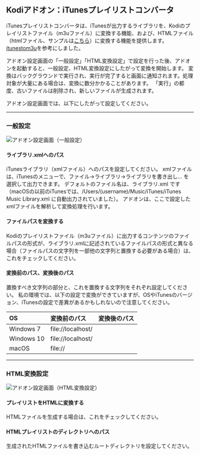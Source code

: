## Kodiアドオン：iTunesプレイリストコンバータ

iTunesプレイリストコンバータは、iTunesが出力するライブラリを、Kodiのプレイリストファイル（m3uファイル）に変換する機能、および、HTMLファイル（htmlファイル、サンプルは[こちら](sample/playlist.html)）に変換する機能を提供します。[itunestom3u](https://code.google.com/p/itunestom3u/)を参考にしました。

アドオン設定画面の「一般設定」「HTML変換設定」で設定を行った後、アドオンを起動すると、一般設定、HTML変換設定にしたがって変換を開始します。
変換はバックグラウンドで実行され、実行が完了すると画面に通知されます。処理対象が大量にある場合は、変換に数分かかることがあります。
「実行」の都度、古いファイルは削除され、新しいファイルが生成されます。

アドオン設定画面では、以下にしたがって設定してください。

***

### 一般設定

![アドオン設定画面（一般設定）](https://github.com/kodiful/plugin.audio.itunesconverter/assets/12268536/33836727-3065-404f-85f2-a89daf8d3e95)

#### ライブラリ.xmlへのパス

iTunesライブラリ（xmlファイル）へのパスを設定してください。
xmlファイルは、iTunesのメニューで、ファイル→ライブラリ→ライブラリを書き出し… を選択して出力できます。
デフォルトのファイル名は、ライブラリ.xml です（macOSの以前のiTunesでは、/Users/(username)/Music/iTunes/iTunes Music Library.xml に自動出力されていました）。
アドオンは、ここで設定したxmlファイルを解析して変換処理を行います。

#### ファイルパスを変換する

Kodiのプレイリストファイル（m3uファイル）に出力するコンテンツのファイルパスの形式が、ライブラリ.xmlに記述されているファイルパスの形式と異なる場合（ファイルパスの文字列を一部他の文字列と置換する必要がある場合）は、これをチェックしてください。

#### 変換前のパス、変換後のパス

置換すべき文字列の部分と、これを置換する文字列をそれぞれ設定してください。
私の環境では、以下の設定で変換ができていますが、OSやiTunesのバージョン、iTunesの設定で差異があるかもしれないので注意してください。

|OS|変換前のパス|変換後のパス|
|:---|:---|:---|
|Windows 7|file://localhost/||
|Windows 10|file://localhost/||
|macOS|file://||


***

### HTML変換設定

![アドオン設定画面（HTML変換設定）](https://github.com/kodiful/plugin.audio.itunesconverter/assets/12268536/eb2bdc25-c649-4dc3-9b62-7ed3f7477825)

#### プレイリストをHTMLに変換する

HTMLファイルを生成する場合は、これをチェックしてください。

#### HTMLプレイリストのディレクトリへのパス

生成されたHTMLファイルを書き込むルートディレクトリを設定してください。
